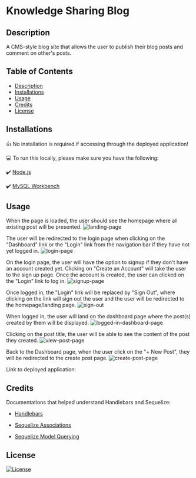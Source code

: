 # Knowledge Sharing Blog

## Description
A CMS-style blog site that allows the user to publish their blog posts and comment on other's posts.

## Table of Contents
- [Description](#description)
- [Installations](#installations)
- [Usage](#usage)
- [Credits](#credits)
- [License](#license)

## Installations

:thumbsup: No installation is required if accessing through the deployed application!

:computer: To run this locally, please make sure you have the following:

:heavy_check_mark: [Node.js](https://nodejs.org/en)

:heavy_check_mark: [MySQL Workbench](https://dev.mysql.com/downloads/workbench/)

## Usage
When the page is loaded, the user should see the homepage where all existing post will be presented. 
![landing-page](https://github.com/Jasmineleeyt/knowledge-sharing-blog/assets/140264009/d58e16e1-5601-4337-9fb0-3308a04b4f06)

The user will be redirected to the login page when clicking on the "Dashboard" link or the "Login" link from the navigation bar if they have not yet logged in. 
![login-page](https://github.com/Jasmineleeyt/knowledge-sharing-blog/assets/140264009/02f4978b-c79c-4547-980a-ea507394ac79)

On the login page, the user will have the option to signup if they don't have an account created yet. Clicking on "Create an Account" will take the user to the sign up page. Once the account is created, the user can clicked on the "Login" link to log in. 
![signup-page](https://github.com/Jasmineleeyt/knowledge-sharing-blog/assets/140264009/1154ab91-3042-4b2f-9e62-0c4e4962bfb2)

Once logged in, the "Login" link will be replaced by "Sign Out", where clicking on the link will sign out the user and the user will be redirected to the homepage/landing page.
![sign-out](https://github.com/Jasmineleeyt/knowledge-sharing-blog/assets/140264009/1cefb64b-d381-498a-993b-783ea6018b74)

When logged in, the user will land on the dashboard page where the post(s) created by them will be displayed.
![logged-in-dashboard-page](https://github.com/Jasmineleeyt/knowledge-sharing-blog/assets/140264009/c24ba03a-7489-439e-b76a-1fe123937b97)

Clicking on the post title, the user will be able to see the content of the post they created.
![view-post-page](https://github.com/Jasmineleeyt/knowledge-sharing-blog/assets/140264009/0030393d-6a02-4812-82c5-fb335c052e2f)

Back to the Dashboard page, when the user click on the "+ New Post", they will be redirected to the create post page.
![create-post-page](https://github.com/Jasmineleeyt/knowledge-sharing-blog/assets/140264009/97c7befb-8dcf-44ff-b992-91cb8708c78c)

Link to deployed application: 


## Credits

Documentations that helped understand Handlebars and Sequelize:

- [Handlebars](https://handlebarsjs.com/guide/)

- [Sequelize Associations](https://sequelize.org/docs/v6/core-concepts/assocs/)

- [Sequelize Model Querying](https://sequelize.org/docs/v6/core-concepts/model-querying-basics/)

## License
[![License](https://img.shields.io/badge/License-MIT-yellow.svg)](https://opensource.org/licenses/MIT)
